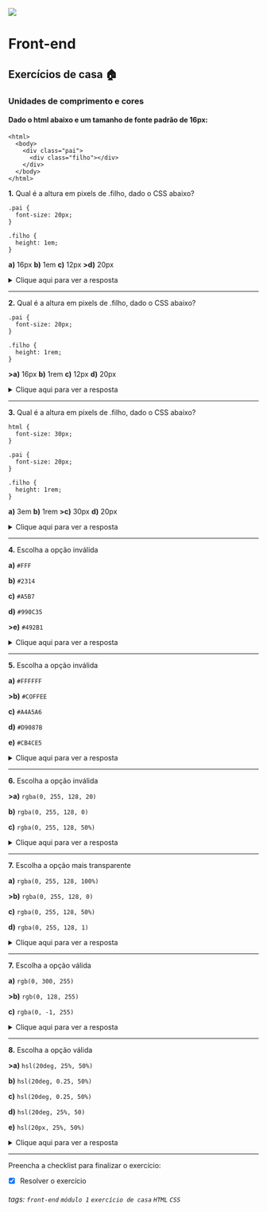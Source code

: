 ![](https://i.imgur.com/xG74tOh.png)

# Front-end

## Exercícios de casa 🏠

### Unidades de comprimento e cores

#### Dado o html abaixo e um tamanho de fonte padrão de 16px:

```
<html>
  <body>
    <div class="pai">
      <div class="filho"></div>
    </div>
  </body>
</html>
```

**1.** Qual é a altura em pixels de .filho, dado o CSS abaixo? 

```
.pai {
  font-size: 20px;
}

.filho {
  height: 1em;
}
```

**a)** 16px
**b)** 1em
**c)** 12px
**>d)** 20px

<details>
    <summary>Clique aqui para ver a resposta</summary>         Letra D - Porque a div .filho herdou os 20px de tamanho de fonte do pai e 1em equivale ao tamanho da fonte do elemento atual.
</details>

---

**2.** Qual é a altura em pixels de .filho, dado o CSS abaixo? 

```
.pai {
  font-size: 20px;
}

.filho {
  height: 1rem;
}
```

**>a)** 16px
**b)** 1rem
**c)** 12px
**d)** 20px

<details>
    <summary>Clique aqui para ver a resposta</summary>         Letra A - Porque o valor da fonte do elemento root é 16px e 1rem equivale ao tamanho da fonte do elemento root.
</details>

---

**3.** Qual é a altura em pixels de .filho, dado o CSS abaixo? 

```
html {
  font-size: 30px;
}

.pai {
  font-size: 20px;
}

.filho {
  height: 1rem;
}
```

**a)** 3em
**b)** 1rem
**>c)** 30px
**d)** 20px

<details>
    <summary>Clique aqui para ver a resposta</summary>         Letra C - Porque o valor da fonte do elemento root é 30px e 1rem equivale ao tamanho da fonte do elemento root.
</details>

---

**4.** Escolha a opção inválida

**a)** `#FFF`

**b)** `#2314` 

**c)** `#A5B7`

**d)** `#990C35`

**>e)** `#492B1`

<details>
    <summary>Clique aqui para ver a resposta</summary>         Letra E. É inválido porque as sintaxes válidas são #RGB, #RGBA, #RRGGBB, #RRGGBBAA
</details>

---

**5.** Escolha a opção inválida

**a)** `#FFFFFF`

**>b)** `#COFFEE` 

**c)** `#A4A5A6`

**d)** `#D9087B`

**e)** `#CB4CE5`

<details>
    <summary>Clique aqui para ver a resposta</summary>         Letra B. É inválido porque somente A, B, C, D, E, F e os números de 1 a 9 são valores válidos
</details>

---

**6.** Escolha a opção inválida

**>a)** `rgba(0, 255, 128, 20)`

**b)** `rgba(0, 255, 128, 0)` 

**c)** `rgba(0, 255, 128, 50%)`

<details>
    <summary>Clique aqui para ver a resposta</summary>         Letra A. É inválido porque <code>a</code> só pode ser um número entre 0 e 1 ou uma porcentagem entre 0% e 100%
</details>

---

**7.** Escolha a opção mais transparente

**a)** `rgba(0, 255, 128, 100%)`

**>b)** `rgba(0, 255, 128, 0)` 

**c)** `rgba(0, 255, 128, 50%)`

**d)** `rgba(0, 255, 128, 1)`

<details>
    <summary>Clique aqui para ver a resposta</summary>         Letra B. Porque quando menor o valor mais transparente é a cor, 0% = totalmente transparente e 100% totalmente opaco</details>

---

**7.** Escolha a opção válida

**a)** `rgb(0, 300, 255)`

**>b)** `rgb(0, 128, 255)` 

**c)** `rgba(0, -1, 255)`

<details>
    <summary>Clique aqui para ver a resposta</summary>         Letra B. Porque os valores de <code>r</code>, <code>g</code> e <code>b</code> devem estar entre 0 e 255 </details>

---

**8.** Escolha a opção válida

**>a)** `hsl(20deg, 25%, 50%)`

**b)** `hsl(20deg, 0.25, 50%)` 

**c)** `hsl(20deg, 0.25, 50%)`

**d)** `hsl(20deg, 25%, 50)`

**e)** `hsl(20px, 25%, 50%)`

<details>
    <summary>Clique aqui para ver a resposta</summary>         Letra A. Porque a sintaxe é <code>hsl(ângulo, porcentagem, porcentagem)</code></details>

---

Preencha a checklist para finalizar o exercício:

- [x] Resolver o exercício

###### tags: `front-end` `módulo 1` `exercício de casa` `HTML` `CSS`